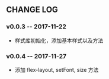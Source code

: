 ## CHANGE LOG

### v0.0.3 -- 2017-11-22
* 样式库初始化，添加基本样式以及方法

### v0.0.4 -- 2017-11-27
* 添加 flex-layout, setFont, size 方法
